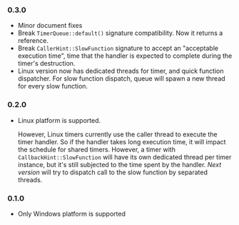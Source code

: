 ### 0.3.0

- Minor document fixes
- Break `TimerQueue::default()` signature compatibility. Now it returns a reference.
- Break `CallerHint::SlowFunction` signature to accept an "acceptable execution time", time that the handler is 
  expected to complete during the timer's destruction.
- Linux version now has dedicated threads for timer, and quick function dispatcher. For slow function dispatch, queue
  will spawn a new thread for every slow function.

### 0.2.0

- Linux platform is supported.

  However, Linux timers currently use the caller thread to execute the timer handler. So if the handler takes long execution time, it will
  impact the schedule for shared timers. However, a timer with `CallbackHint::SlowFunction` will have its own dedicated thread per timer
  instance, but it's still subjected to the time spent by the handler. _Next version_ will try to dispatch call to the slow function by
  separated threads.

### 0.1.0
- Only Windows platform is supported